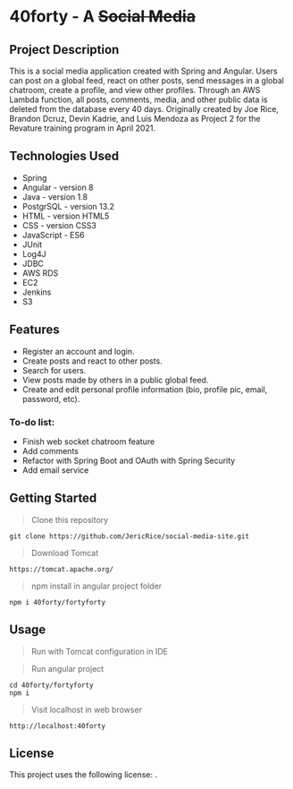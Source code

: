# 40forty - A ~~Social Media~~

## Project Description

This is a social media application created with Spring and Angular. Users can post on a global feed, react on other posts, send messages in a global chatroom, create a profile, and view other profiles. Through an AWS Lambda function, all posts, comments, media, and other public data is deleted from the database every 40 days. Originally created by Joe Rice, Brandon Dcruz, Devin Kadrie, and Luis Mendoza as Project 2 for the Revature training program in April 2021.

## Technologies Used

- Spring
- Angular - version 8
- Java - version 1.8
- PostgrSQL - version 13.2
- HTML - version HTML5
- CSS - version CSS3
- JavaScript - ES6
- JUnit
- Log4J
- JDBC
- AWS RDS
- EC2
- Jenkins
- S3

## Features

- Register an account and login.
- Create posts and react to other posts.
- Search for users.
- View posts made by others in a public global feed.
- Create and edit personal profile information (bio, profile pic, email, password, etc).

### To-do list:

- Finish web socket chatroom feature
- Add comments
- Refactor with Spring Boot and OAuth with Spring Security
- Add email service

## Getting Started
   
> Clone this repository
```
git clone https://github.com/JericRice/social-media-site.git
```

> Download Tomcat
```
https://tomcat.apache.org/
```

> npm install in angular project folder
```
npm i 40forty/fortyforty
```

## **Usage**


> Run with Tomcat configuration in IDE

> Run angular project
```
cd 40forty/fortyforty
npm i
```

> Visit localhost in web browser
```
http://localhost:40forty
```

## **License**

This project uses the following license: [<The MIT License>](https://www.mit.edu/~amini/LICENSE.md).
